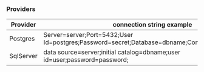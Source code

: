 ### Providers

| Provider  | connection string example |
| ------------- | ------------- |
| Postgres  | Server=server;Port=5432;User Id=postgres;Password=secret;Database=dbname;CommandTimeout=3600;  |
| SqlServer | data source=server;initial catalog=dbname;user id=user;password=password;  |

